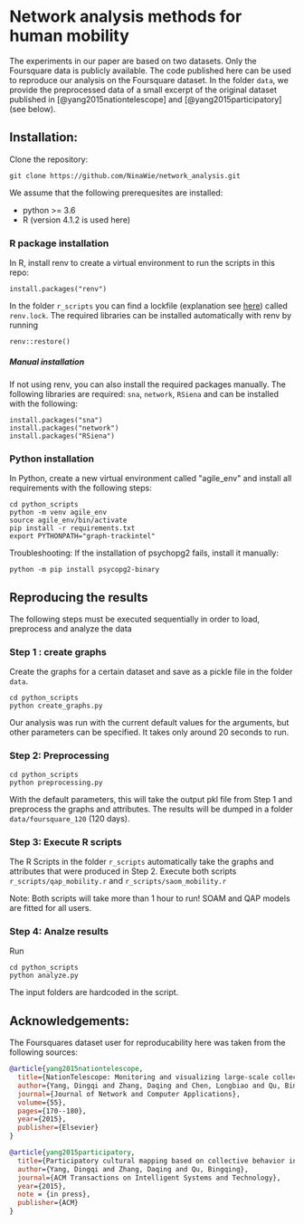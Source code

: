 # Network analysis methods for human mobility

The experiments in our paper are based on two datasets. Only the Foursquare data is publicly available. The code published here can be used to reproduce our analysis on the Foursquare dataset. In the folder `data`, we provide the preprocessed data of a small excerpt of the original dataset published in [@yang2015nationtelescope] and [@yang2015participatory] (see below). 

## Installation:

Clone the repository:
```
git clone https://github.com/NinaWie/network_analysis.git
```

We assume that the following prerequesites are installed: 
* python >= 3.6
* R (version 4.1.2 is used here)

### R package installation

In R, install renv to create a virtual environment to run the scripts in this repo:
```
install.packages("renv")
```
In the folder `r_scripts` you can find a lockfile (explanation see [here](https://rstudio.github.io/renv/)) called `renv.lock`. The required libraries can be installed automatically with renv by running
```
renv::restore()
```

##### Manual installation
If not using renv, you can also install the required packages manually. The following libraries are required: `sna`, `network`, `RSiena` and can be installed with the following:
```
install.packages("sna")
install.packages("network")
install.packages("RSiena")
```

### Python installation

In Python, create a new virtual environment called "agile_env" and install all requirements with the following steps:
```
cd python_scripts
python -m venv agile_env
source agile_env/bin/activate
pip install -r requirements.txt
export PYTHONPATH="graph-trackintel"
```

Troubleshooting: If the installation of psychopg2 fails, install it manually:
```
python -m pip install psycopg2-binary
````

## Reproducing the results

The following steps must be executed sequentially in order to load, preprocess and analyze the data

### Step 1 : create graphs

Create the graphs for a certain dataset and save as a pickle file in the folder `data`.
```
cd python_scripts
python create_graphs.py
```
Our analysis was run with the current default values for the arguments, but other parameters can be specified. It takes only around 20 seconds to run.

### Step 2: Preprocessing
```
cd python_scripts
python preprocessing.py
```
With the default parameters, this will take the output pkl file from Step 1 and preprocess the graphs and attributes. The results will be dumped in a folder `data/foursquare_120` (120 days).

### Step 3: Execute R scripts

The R Scripts in the folder `r_scripts` automatically take the graphs and attributes that were produced in Step 2. 
Execute both scripts `r_scripts/qap_mobility.r` and `r_scripts/saom_mobility.r`

Note: Both scripts will take more than 1 hour to run! SOAM and QAP models are fitted for all users.

### Step 4: Analze results

Run 
```
cd python_scripts
python analyze.py
```
The input folders are hardcoded in the script.

## Acknowledgements:

The Foursquares dataset user for reproducability here was taken from the following sources:

```bib
@article{yang2015nationtelescope,
  title={NationTelescope: Monitoring and visualizing large-scale collective behavior in LBSNs},
  author={Yang, Dingqi and Zhang, Daqing and Chen, Longbiao and Qu, Bingqing},
  journal={Journal of Network and Computer Applications},
  volume={55},
  pages={170--180},
  year={2015},
  publisher={Elsevier}
}

@article{yang2015participatory,
  title={Participatory cultural mapping based on collective behavior in location based social networks},
  author={Yang, Dingqi and Zhang, Daqing and Qu, Bingqing},
  journal={ACM Transactions on Intelligent Systems and Technology},
  year={2015},
  note = {in press},
  publisher={ACM}
}
```